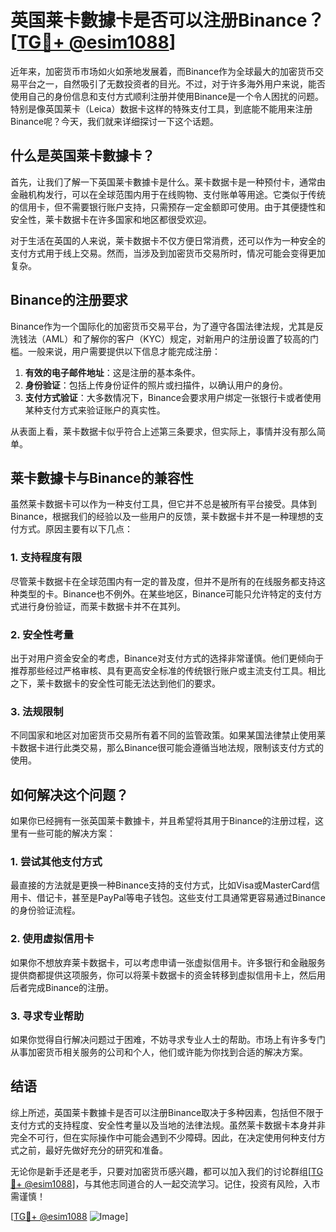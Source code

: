 # 英国莱卡數據卡是否可以注册Binance？[[TG💪+ @esim1088](https://t.me/s/esim1088)]

近年来，加密货币市场如火如荼地发展着，而Binance作为全球最大的加密货币交易平台之一，自然吸引了无数投资者的目光。不过，对于许多海外用户来说，能否使用自己的身份信息和支付方式顺利注册并使用Binance是一个令人困扰的问题。特别是像英国莱卡（Leica）数据卡这样的特殊支付工具，到底能不能用来注册Binance呢？今天，我们就来详细探讨一下这个话题。

## 什么是英国莱卡數據卡？

首先，让我们了解一下英国莱卡數據卡是什么。莱卡数据卡是一种预付卡，通常由金融机构发行，可以在全球范围内用于在线购物、支付账单等用途。它类似于传统的信用卡，但不需要银行账户支持，只需预存一定金额即可使用。由于其便捷性和安全性，莱卡数据卡在许多国家和地区都很受欢迎。

对于生活在英国的人来说，莱卡数据卡不仅方便日常消费，还可以作为一种安全的支付方式用于线上交易。然而，当涉及到加密货币交易所时，情况可能会变得更加复杂。

## Binance的注册要求

Binance作为一个国际化的加密货币交易平台，为了遵守各国法律法规，尤其是反洗钱法（AML）和了解你的客户（KYC）规定，对新用户的注册设置了较高的门槛。一般来说，用户需要提供以下信息才能完成注册：

1. **有效的电子邮件地址**：这是注册的基本条件。
2. **身份验证**：包括上传身份证件的照片或扫描件，以确认用户的身份。
3. **支付方式验证**：大多数情况下，Binance会要求用户绑定一张银行卡或者使用某种支付方式来验证账户的真实性。

从表面上看，莱卡数据卡似乎符合上述第三条要求，但实际上，事情并没有那么简单。

## 莱卡數據卡与Binance的兼容性

虽然莱卡数据卡可以作为一种支付工具，但它并不总是被所有平台接受。具体到Binance，根据我们的经验以及一些用户的反馈，莱卡数据卡并不是一种理想的支付方式。原因主要有以下几点：

### 1. 支持程度有限

尽管莱卡数据卡在全球范围内有一定的普及度，但并不是所有的在线服务都支持这种类型的卡。Binance也不例外。在某些地区，Binance可能只允许特定的支付方式进行身份验证，而莱卡数据卡并不在其列。

### 2. 安全性考量

出于对用户资金安全的考虑，Binance对支付方式的选择非常谨慎。他们更倾向于推荐那些经过严格审核、具有更高安全标准的传统银行账户或主流支付工具。相比之下，莱卡数据卡的安全性可能无法达到他们的要求。

### 3. 法规限制

不同国家和地区对加密货币交易所有着不同的监管政策。如果某国法律禁止使用莱卡数据卡进行此类交易，那么Binance很可能会遵循当地法规，限制该支付方式的使用。

## 如何解决这个问题？

如果你已经拥有一张英国莱卡數據卡，并且希望将其用于Binance的注册过程，这里有一些可能的解决方案：

### 1. 尝试其他支付方式

最直接的方法就是更换一种Binance支持的支付方式，比如Visa或MasterCard信用卡、借记卡，甚至是PayPal等电子钱包。这些支付工具通常更容易通过Binance的身份验证流程。

### 2. 使用虚拟信用卡

如果你不想放弃莱卡数据卡，可以考虑申请一张虚拟信用卡。许多银行和金融服务提供商都提供这项服务，你可以将莱卡数据卡的资金转移到虚拟信用卡上，然后用后者完成Binance的注册。

### 3. 寻求专业帮助

如果你觉得自行解决问题过于困难，不妨寻求专业人士的帮助。市场上有许多专门从事加密货币相关服务的公司和个人，他们或许能为你找到合适的解决方案。

## 结语

综上所述，英国莱卡數據卡是否可以注册Binance取决于多种因素，包括但不限于支付方式的支持程度、安全性考量以及当地的法律法规。虽然莱卡数据卡本身并非完全不可行，但在实际操作中可能会遇到不少障碍。因此，在决定使用何种支付方式之前，最好先做好充分的研究和准备。

无论你是新手还是老手，只要对加密货币感兴趣，都可以加入我们的讨论群组[[TG💪+ @esim1088](https://t.me/s/esim1088)]，与其他志同道合的人一起交流学习。记住，投资有风险，入市需谨慎！

[[TG💪+ @esim1088](https://t.me/s/esim1088) ![Image](https://i.postimg.cc/4NQfJmqS/Snipaste-2025-05-13-00-14-12.png)]